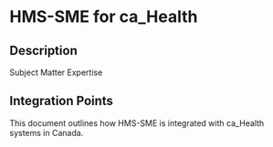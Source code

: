 # HMS-SME for ca_Health

## Description

Subject Matter Expertise

## Integration Points

This document outlines how HMS-SME is integrated with ca_Health systems in Canada.
